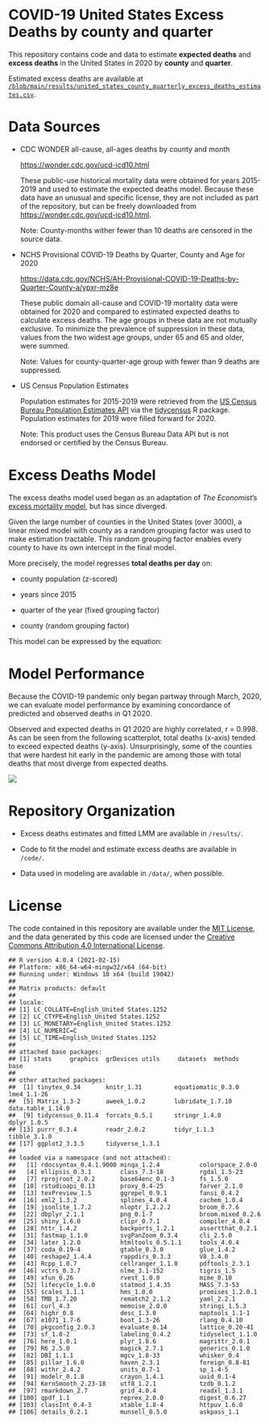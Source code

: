 COVID-19 United States Excess Deaths by county and quarter
================

This repository contains code and data to estimate **expected deaths**
and **excess deaths** in the United States in 2020 by **county** and
**quarter**.

Estimated excess deaths are available at
[`/blob/main/results/united_states_county_quarterly_excess_deaths_estimates.csv`](https://github.com/mymil/covid-19-united-states-county-quarterly-excess-deaths/blob/main/results/united_states_county_quarterly_excess_deaths_estimates.csv).

# Data Sources

-   CDC WONDER all-cause, all-ages deaths by county and month

    <https://wonder.cdc.gov/ucd-icd10.html>

    These public-use historical mortality data were obtained for years
    2015-2019 and used to estimate the expected deaths model. Because
    these data have an unusual and specific license, they are not
    included as part of the repository, but can be freely downloaded
    from <https://wonder.cdc.gov/ucd-icd10.html>.

    Note: County-months wither fewer than 10 deaths are censored in the
    source data.

-   NCHS Provisional COVID-19 Deaths by Quarter, County and Age for 2020

    <https://data.cdc.gov/NCHS/AH-Provisional-COVID-19-Deaths-by-Quarter-County-a/ypxr-mz8e>

    These public domain all-cause and COVID-19 mortality data were
    obtained for 2020 and compared to estimated expected deaths to
    calculate excess deaths. The age groups in these data are not
    mutually exclusive. To minimize the prevalence of suppression in
    these data, values from the two widest age groups, under 65 and 65
    and older, were summed.

    Note: Values for county-quarter-age group with fewer than 9 deaths
    are suppressed.

-   US Census Population Estimates

    Population estimates for 2015-2019 were retrieved from the [US
    Census Bureau Population Estimates
    API](https://www.census.gov/data/developers/data-sets/popest-popproj.html)
    via the [tidycensus](https://github.com/walkerke/tidycensus) R
    package. Population estimates for 2019 were filled forward for 2020.

    Note: This product uses the Census Bureau Data API but is not
    endorsed or certified by the Census Bureau.

# Excess Deaths Model

The excess deaths model used began as an adaptation of *The Economist*’s
[excess mortality
model](https://github.com/TheEconomist/covid-19-excess-deaths-tracker),
but has since diverged.

Given the large number of counties in the United States (over 3000), a
linear mixed model with county as a random grouping factor was used to
make estimation tractable. This random grouping factor enables every
county to have its own intercept in the final model.

More precisely, the model regresses **total deaths per day** on:

-   county population (z-scored)

-   years since 2015

-   quarter of the year (fixed grouping factor)

-   county (random grouping factor)

This model can be expressed by the equation:

# Model Performance

Because the COVID-19 pandemic only began partway through March, 2020, we
can evaluate model performance by examining concordance of predicted and
observed deaths in Q1 2020.

Observed and expected deaths in Q1 2020 are highly correlated, r =
0.998. As can be seen from the following scatterplot, total deaths
(x-axis) tended to exceed expected deaths (y-axis). Unsurprisingly, some
of the counties that were hardest hit early in the pandemic are among
those with total deaths that most diverge from expected deaths.

![](C:/Users/jwasserman/Documents/covid-19-united-states-county-quarterly-excess-deaths/README_files/figure-gfm/plot%20comparison-1.png)<!-- -->

# Repository Organization

-   Excess deaths estimates and fitted LMM are available in `/results/`.

-   Code to fit the model and estimate excess deaths are available in
    `/code/`.

-   Data used in modeling are available in `/data/`, when possible.

# License

The code contained in this repository are available under the [MIT
License](https://opensource.org/licenses/MIT), and the data generated by
this code are licensed under the [Creative Commons Attribution 4.0
International License](https://creativecommons.org/licenses/by/4.0/).

    ## R version 4.0.4 (2021-02-15)
    ## Platform: x86_64-w64-mingw32/x64 (64-bit)
    ## Running under: Windows 10 x64 (build 19042)
    ## 
    ## Matrix products: default
    ## 
    ## locale:
    ## [1] LC_COLLATE=English_United States.1252 
    ## [2] LC_CTYPE=English_United States.1252   
    ## [3] LC_MONETARY=English_United States.1252
    ## [4] LC_NUMERIC=C                          
    ## [5] LC_TIME=English_United States.1252    
    ## 
    ## attached base packages:
    ## [1] stats     graphics  grDevices utils     datasets  methods   base     
    ## 
    ## other attached packages:
    ##  [1] tinytex_0.34       knitr_1.31         equatiomatic_0.3.0 lme4_1.1-26       
    ##  [5] Matrix_1.3-2       aweek_1.0.2        lubridate_1.7.10   data.table_1.14.0 
    ##  [9] tidycensus_0.11.4  forcats_0.5.1      stringr_1.4.0      dplyr_1.0.5       
    ## [13] purrr_0.3.4        readr_2.0.2        tidyr_1.1.3        tibble_3.1.0      
    ## [17] ggplot2_3.3.5      tidyverse_1.3.1   
    ## 
    ## loaded via a namespace (and not attached):
    ##   [1] rdocsyntax_0.4.1.9000 minqa_1.2.4           colorspace_2.0-0     
    ##   [4] ellipsis_0.3.1        class_7.3-18          rgdal_1.5-23         
    ##   [7] rprojroot_2.0.2       base64enc_0.1-3       fs_1.5.0             
    ##  [10] rstudioapi_0.13       proxy_0.4-25          farver_2.1.0         
    ##  [13] texPreview_1.5        ggrepel_0.9.1         fansi_0.4.2          
    ##  [16] xml2_1.3.2            splines_4.0.4         cachem_1.0.4         
    ##  [19] jsonlite_1.7.2        nloptr_1.2.2.2        broom_0.7.6          
    ##  [22] dbplyr_2.1.1          png_0.1-7             broom.mixed_0.2.6    
    ##  [25] shiny_1.6.0           clipr_0.7.1           compiler_4.0.4       
    ##  [28] httr_1.4.2            backports_1.2.1       assertthat_0.2.1     
    ##  [31] fastmap_1.1.0         svgPanZoom_0.3.4      cli_2.5.0            
    ##  [34] later_1.2.0           htmltools_0.5.1.1     tools_4.0.4          
    ##  [37] coda_0.19-4           gtable_0.3.0          glue_1.4.2           
    ##  [40] reshape2_1.4.4        rappdirs_0.3.3        V8_3.4.0             
    ##  [43] Rcpp_1.0.7            cellranger_1.1.0      pdftools_2.3.1       
    ##  [46] vctrs_0.3.7           nlme_3.1-152          tigris_1.5           
    ##  [49] xfun_0.26             rvest_1.0.0           mime_0.10            
    ##  [52] lifecycle_1.0.0       statmod_1.4.35        MASS_7.3-53          
    ##  [55] scales_1.1.1          hms_1.0.0             promises_1.2.0.1     
    ##  [58] TMB_1.7.20            rematch2_2.1.2        yaml_2.2.1           
    ##  [61] curl_4.3              memoise_2.0.0         stringi_1.5.3        
    ##  [64] highr_0.8             desc_1.3.0            maptools_1.1-1       
    ##  [67] e1071_1.7-6           boot_1.3-26           rlang_0.4.10         
    ##  [70] pkgconfig_2.0.3       evaluate_0.14         lattice_0.20-41      
    ##  [73] sf_1.0-2              labeling_0.4.2        tidyselect_1.1.0     
    ##  [76] here_1.0.1            plyr_1.8.6            magrittr_2.0.1       
    ##  [79] R6_2.5.0              magick_2.7.1          generics_0.1.0       
    ##  [82] DBI_1.1.1             mgcv_1.8-33           whisker_0.4          
    ##  [85] pillar_1.6.0          haven_2.3.1           foreign_0.8-81       
    ##  [88] withr_2.4.2           units_0.7-1           sp_1.4-5             
    ##  [91] modelr_0.1.8          crayon_1.4.1          uuid_0.1-4           
    ##  [94] KernSmooth_2.23-18    utf8_1.2.1            tzdb_0.1.2           
    ##  [97] rmarkdown_2.7         grid_4.0.4            readxl_1.3.1         
    ## [100] qpdf_1.1              reprex_2.0.0          digest_0.6.27        
    ## [103] classInt_0.4-3        xtable_1.8-4          httpuv_1.6.0         
    ## [106] details_0.2.1         munsell_0.5.0         askpass_1.1
